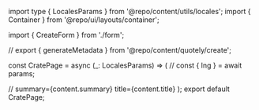 import type { LocalesParams } from '@repo/content/utils/locales';
import { Container } from '@repo/ui/layouts/container';

import { CreateForm } from './form';

// export { generateMetadata } from '@repo/content/quotely/create';

const CratePage = async (_: LocalesParams) => (
  // const { lng } = await params;

  // summary={content.summary} title={content.title}
  <Container>
    <CreateForm />
  </Container>
);
export default CratePage;
